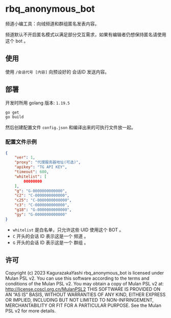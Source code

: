 # rbq_anonymous_bot

频道小编工具：向绒频道和群组匿名发表内容。

频道默认不开启匿名模式以满足部分交互需求，如果有编辑者仍想保持匿名请使用这个 bot 。

## 使用

使用 `/会话代号 [内容]` 向预设好的 会话ID 发送内容。

## 部署

开发时所用 golang 版本: `1.19.5`

```sh
go get
go build
```

然后创建配置文件 `config.json` 和编译出来的可执行文件放一起。

### 配置文件示例

```json
{
    "ver": 1,
    "proxy": "代理服务器地址(可选)",
    "apikey": "TG API KEY",
    "timeout": 600,
    "whitelist": [
        00000000
    ],
    "g": "G-0000000000000",
    "c2": "C-0000000000000",
    "c25": "C-0000000000000",
    "c3": "C-0000000000000",
    "g18": "G-0000000000000",
    "gy": "G-0000000000000"
}
```

- `whitelist` 是白名单，只允许这些 UID 使用这个 BOT 。
- `C` 开头的会话 ID 表示这是一个 频道 。
- `G` 开头的会话 ID 表示这是一个 群组 。

## 许可

Copyright (c) 2023 KagurazakaYashi rbq_anonymous_bot is licensed under Mulan PSL v2. You can use this software according to the terms and conditions of the Mulan PSL v2. You may obtain a copy of Mulan PSL v2 at: http://license.coscl.org.cn/MulanPSL2 THIS SOFTWARE IS PROVIDED ON AN “AS IS” BASIS, WITHOUT WARRANTIES OF ANY KIND, EITHER EXPRESS OR IMPLIED, INCLUDING BUT NOT LIMITED TO NON-INFRINGEMENT, MERCHANTABILITY OR FIT FOR A PARTICULAR PURPOSE. See the Mulan PSL v2 for more details.
